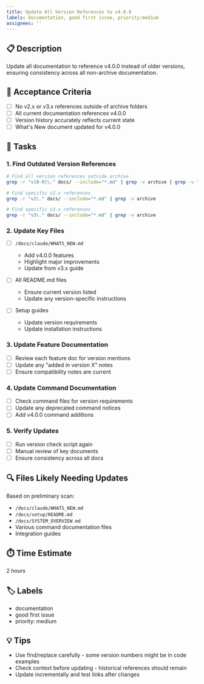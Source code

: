 ```yaml
---
title: Update All Version References to v4.0.0
labels: documentation, good first issue, priority:medium
assignees: ''
---
```


## 📋 Description

Update all documentation to reference v4.0.0 instead of older versions, ensuring consistency across all non-archive documentation.

## 🎯 Acceptance Criteria

- [ ] No v2.x or v3.x references outside of archive folders
- [ ] All current documentation references v4.0.0
- [ ] Version history accurately reflects current state
- [ ] What's New document updated for v4.0.0

## 📝 Tasks

### 1. Find Outdated Version References

```bash
# Find all version references outside archive
grep -r "v[0-9]\." docs/ --include="*.md" | grep -v archive | grep -v "v4.0"

# Find specific v2.x references
grep -r "v2\." docs/ --include="*.md" | grep -v archive

# Find specific v3.x references  
grep -r "v3\." docs/ --include="*.md" | grep -v archive
```

### 2. Update Key Files

- [ ] `/docs/claude/WHATS_NEW.md`
  - Add v4.0.0 features
  - Highlight major improvements
  - Update from v3.x guide

- [ ] All README.md files
  - Ensure current version listed
  - Update any version-specific instructions

- [ ] Setup guides
  - Update version requirements
  - Update installation instructions

### 3. Update Feature Documentation

- [ ] Review each feature doc for version mentions
- [ ] Update any "added in version X" notes
- [ ] Ensure compatibility notes are current

### 4. Update Command Documentation

- [ ] Check command files for version requirements
- [ ] Update any deprecated command notices
- [ ] Add v4.0.0 command additions

### 5. Verify Updates

- [ ] Run version check script again
- [ ] Manual review of key documents
- [ ] Ensure consistency across all docs

## 🔍 Files Likely Needing Updates

Based on preliminary scan:
- `/docs/claude/WHATS_NEW.md`
- `/docs/setup/README.md`
- `/docs/SYSTEM_OVERVIEW.md`
- Various command documentation files
- Integration guides

## ⏱️ Time Estimate

2 hours

## 🏷️ Labels

- documentation
- good first issue
- priority: medium

## 💡 Tips

- Use find/replace carefully - some version numbers might be in code examples
- Check context before updating - historical references should remain
- Update incrementally and test links after changes
